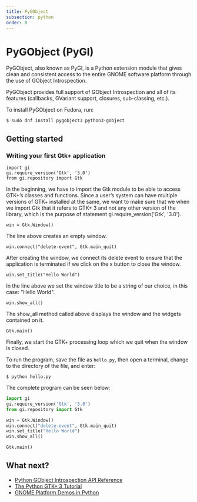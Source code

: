 ```yaml
---
title: PyGObject
subsection: python
order: 8
---
```


# PyGObject (PyGI)

PyGObject, also known as PyGI, is a Python extension module that gives clean and consistent access to the entire GNOME software platform through the use of GObject Introspection.

PyGObject provides full support of GObject Introspection and all of its features (callbacks, GVariant support, closures, sub-classing, etc.).

To install PyGObject on Fedora, run:

```
$ sudo dnf install pygobject3 python3-gobject
```

## Getting started

### Writing your first Gtk+ application

```
import gi
gi.require_version('Gtk', '3.0')
from gi.repository import Gtk
```

In the beginning, we have to import the Gtk module to be able to access GTK+’s classes and functions. Since a user’s system can have multiple versions of GTK+ installed at the same, we want to make sure that we when we import Gtk that it refers to GTK+ 3 and not any other version of the library, which is the purpose of statement gi.require_version('Gtk', '3.0').

```
win = Gtk.Window()
```

The line above creates an empty window.

```
win.connect("delete-event", Gtk.main_quit)
```

After creating the window, we connect its delete event to ensure that the application is terminated if we click on the x button to close the window.

```
win.set_title("Hello World")
```

In the line above we set the window title to be a string of our choice, in this case: "Hello World".

```
win.show_all()
```

The show_all method called above displays the window and the widgets contained on it.
```
Gtk.main()
```

Finally, we start the GTK+ processing loop which we quit when the window is closed.

To run the program, save the file as `hello.py`, then open a terminal, change to the directory of the file, and enter:

```
$ python hello.py
```

The complete program can be seen below:


```python
import gi
gi.require_version('Gtk', '3.0')
from gi.repository import Gtk

win = Gtk.Window()
win.connect("delete-event", Gtk.main_quit)
win.set_title("Hello World")
win.show_all()

Gtk.main()

```

## What next?

- [Python GObject Introspection API Reference](http://lazka.github.io/pgi-docs/)
- [The Python GTK+ 3 Tutorial](http://python-gtk-3-tutorial.readthedocs.org/en/latest/)
- [GNOME Platform Demos in Python](https://developer.gnome.org/gnome-devel-demos/stable/py.html.en)
